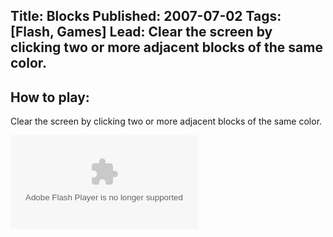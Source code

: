 Title: Blocks
Published: 2007-07-02
Tags: [Flash, Games]
Lead: Clear the screen by clicking two or more adjacent blocks of the same color.
---
## How to play:

Clear the screen by clicking two or more adjacent blocks of the same color.

<div class="videoWrapper" style="padding-bottom: 73.94%;"><object type="application/x-shockwave-flash" data="/images.axd?src=blocks.swf">
	<param name="movie" value="/images.axd?src=blocks.swf" />
	<param name="quality" value="high" />
	<param name="bgcolor" value="#000000" />
	<param name="menu" value="false" />
</object></div>
